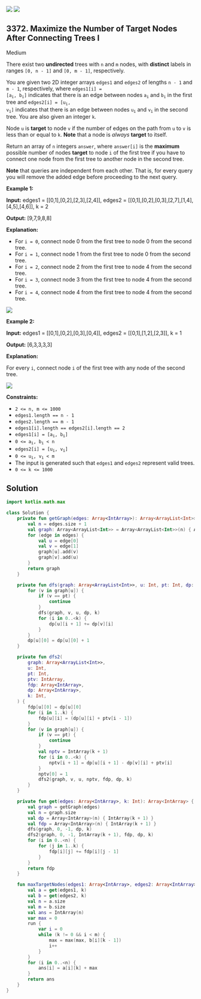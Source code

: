 [![](https://img.shields.io/github/stars/javadev/LeetCode-in-Kotlin?label=Stars&style=flat-square)](https://github.com/javadev/LeetCode-in-Kotlin)
[![](https://img.shields.io/github/forks/javadev/LeetCode-in-Kotlin?label=Fork%20me%20on%20GitHub%20&style=flat-square)](https://github.com/javadev/LeetCode-in-Kotlin/fork)

## 3372\. Maximize the Number of Target Nodes After Connecting Trees I

Medium

There exist two **undirected** trees with `n` and `m` nodes, with **distinct** labels in ranges `[0, n - 1]` and `[0, m - 1]`, respectively.

You are given two 2D integer arrays `edges1` and `edges2` of lengths `n - 1` and `m - 1`, respectively, where <code>edges1[i] = [a<sub>i</sub>, b<sub>i</sub>]</code> indicates that there is an edge between nodes <code>a<sub>i</sub></code> and <code>b<sub>i</sub></code> in the first tree and <code>edges2[i] = [u<sub>i</sub>, v<sub>i</sub>]</code> indicates that there is an edge between nodes <code>u<sub>i</sub></code> and <code>v<sub>i</sub></code> in the second tree. You are also given an integer `k`.

Node `u` is **target** to node `v` if the number of edges on the path from `u` to `v` is less than or equal to `k`. **Note** that a node is _always_ **target** to itself.

Return an array of `n` integers `answer`, where `answer[i]` is the **maximum** possible number of nodes **target** to node `i` of the first tree if you have to connect one node from the first tree to another node in the second tree.

**Note** that queries are independent from each other. That is, for every query you will remove the added edge before proceeding to the next query.

**Example 1:**

**Input:** edges1 = \[\[0,1],[0,2],[2,3],[2,4]], edges2 = \[\[0,1],[0,2],[0,3],[2,7],[1,4],[4,5],[4,6]], k = 2

**Output:** [9,7,9,8,8]

**Explanation:**

*   For `i = 0`, connect node 0 from the first tree to node 0 from the second tree.
*   For `i = 1`, connect node 1 from the first tree to node 0 from the second tree.
*   For `i = 2`, connect node 2 from the first tree to node 4 from the second tree.
*   For `i = 3`, connect node 3 from the first tree to node 4 from the second tree.
*   For `i = 4`, connect node 4 from the first tree to node 4 from the second tree.

![](https://assets.leetcode.com/uploads/2024/09/24/3982-1.png)

**Example 2:**

**Input:** edges1 = \[\[0,1],[0,2],[0,3],[0,4]], edges2 = \[\[0,1],[1,2],[2,3]], k = 1

**Output:** [6,3,3,3,3]

**Explanation:**

For every `i`, connect node `i` of the first tree with any node of the second tree.

![](https://assets.leetcode.com/uploads/2024/09/24/3928-2.png)

**Constraints:**

*   `2 <= n, m <= 1000`
*   `edges1.length == n - 1`
*   `edges2.length == m - 1`
*   `edges1[i].length == edges2[i].length == 2`
*   <code>edges1[i] = [a<sub>i</sub>, b<sub>i</sub>]</code>
*   <code>0 <= a<sub>i</sub>, b<sub>i</sub> < n</code>
*   <code>edges2[i] = [u<sub>i</sub>, v<sub>i</sub>]</code>
*   <code>0 <= u<sub>i</sub>, v<sub>i</sub> < m</code>
*   The input is generated such that `edges1` and `edges2` represent valid trees.
*   `0 <= k <= 1000`

## Solution

```kotlin
import kotlin.math.max

class Solution {
    private fun getGraph(edges: Array<IntArray>): Array<ArrayList<Int>> {
        val n = edges.size + 1
        val graph: Array<ArrayList<Int>> = Array<ArrayList<Int>>(n) { ArrayList<Int>() }
        for (edge in edges) {
            val u = edge[0]
            val v = edge[1]
            graph[u].add(v)
            graph[v].add(u)
        }
        return graph
    }

    private fun dfs(graph: Array<ArrayList<Int>>, u: Int, pt: Int, dp: Array<IntArray>, k: Int) {
        for (v in graph[u]) {
            if (v == pt) {
                continue
            }
            dfs(graph, v, u, dp, k)
            for (i in 0..<k) {
                dp[u][i + 1] += dp[v][i]
            }
        }
        dp[u][0] = dp[u][0] + 1
    }

    private fun dfs2(
        graph: Array<ArrayList<Int>>,
        u: Int,
        pt: Int,
        ptv: IntArray,
        fdp: Array<IntArray>,
        dp: Array<IntArray>,
        k: Int,
    ) {
        fdp[u][0] = dp[u][0]
        for (i in 1..k) {
            fdp[u][i] = (dp[u][i] + ptv[i - 1])
        }
        for (v in graph[u]) {
            if (v == pt) {
                continue
            }
            val nptv = IntArray(k + 1)
            for (i in 0..<k) {
                nptv[i + 1] = dp[u][i + 1] - dp[v][i] + ptv[i]
            }
            nptv[0] = 1
            dfs2(graph, v, u, nptv, fdp, dp, k)
        }
    }

    private fun get(edges: Array<IntArray>, k: Int): Array<IntArray> {
        val graph = getGraph(edges)
        val n = graph.size
        val dp = Array<IntArray>(n) { IntArray(k + 1) }
        val fdp = Array<IntArray>(n) { IntArray(k + 1) }
        dfs(graph, 0, -1, dp, k)
        dfs2(graph, 0, -1, IntArray(k + 1), fdp, dp, k)
        for (i in 0..<n) {
            for (j in 1..k) {
                fdp[i][j] += fdp[i][j - 1]
            }
        }
        return fdp
    }

    fun maxTargetNodes(edges1: Array<IntArray>, edges2: Array<IntArray>, k: Int): IntArray {
        val a = get(edges1, k)
        val b = get(edges2, k)
        val n = a.size
        val m = b.size
        val ans = IntArray(n)
        var max = 0
        run {
            var i = 0
            while (k != 0 && i < m) {
                max = max(max, b[i][k - 1])
                i++
            }
        }
        for (i in 0..<n) {
            ans[i] = a[i][k] + max
        }
        return ans
    }
}
```